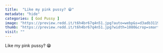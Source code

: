 ```yaml
---
title:  "Like my pink pussy? 😁"
metadate: "hide"
categories: [ God Pussy ]
image: "https://preview.redd.it/t6h4br67q4n51.jpg?auto=webp&s=d3adb3119cd643c6bc6249c5aad63d2e7f4470b1"
thumb: "https://preview.redd.it/t6h4br67q4n51.jpg?width=1080&crop=smart&auto=webp&s=681ece10f53892d96975c16d1da284cfa08886b8"
visit: ""
---
```

Like my pink pussy? 😁

